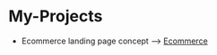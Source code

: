# My-Projects
- Ecommerce landing page concept --> <a href= https://gombosgheorghe.github.io/Ecomm-Concept/>Ecommerce</a>
